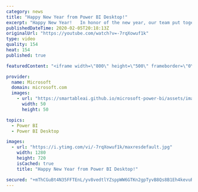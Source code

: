 ```yaml
---
category: news
title: "Happy New Year from Power BI Desktop!"
excerpt: "Happy New Year!   In honor of the new year, our team put together this fun video where we reveal what makes Power BI what it is today! Enjoy! ----------------------------------------------------------------------------------------------------------------------------------------------------- Follow us"
publishedDateTime: 2020-02-05T20:18:13Z
originalUrl: "https://youtube.com/watch?v=-7rqXowuf1k"
type: video
quality: 154
heat: 154
published: true

featuredContent: "<iframe width=\"800\" height=\"500\" frameborder=\"0\" src=\"https://www.youtube.com/embed/-7rqXowuf1k\" allow=\"accelerometer; autoplay; encrypted-media; gyroscope; picture-in-picture\" allowfullscreen></iframe>"

provider:
  name: Microsoft
  domain: microsoft.com
  images:
    - url: "https://smartableai.github.io/microsoft-power-bi/assets/images/organizations/microsoft.com-50x50.jpg"
      width: 50
      height: 50

topics:
  - Power BI
  - Power BI Desktop

images:
  - url: "https://i.ytimg.com/vi/-7rqXowuf1k/maxresdefault.jpg"
    width: 1280
    height: 720
    isCached: true
    title: "Happy New Year from Power BI Desktop!"

secured: "+mThCGuBt4N35FFTEnL/yv8vedtlYZsppWW6GTKn2gpTyvB8Qs8B1Eh4kevuR+3PPBJ8toikrGAYLMGJiKXND7gVIRZepexFvQsGGGWgP4kSToEjwCFAUyxX10V4Fp+KjzkhqHjFZg9r8YEZxwgtDnl28DgXZyrCGeBRHQS2bieH83nF74pBefnRzBPR12pB+p8MuYJlkcjCoeG0uQ2GNMH6KiriUw5bn4fXj5RrjqzbU48N57ausRhVGL7V2vuIovJKONpL76kiPSfmPrBIMCp8dokIlxYnmZwjtgBpstfKsaum5M1GU8zjkFxs15URfZ4GH8aVcJE904yrxNovcViYUE9rF/TwE0CLoO6xsvK9p5lnHDGjlXZIRH49WIZFkzaK3BuVZ5kIbWKuQta2i0rHJWlUhx6kQZ2WTaS40ZU+LqQeEWutZtQMW+SZU5d5;1t+DMCK4Fc23VEaSufyaHQ=="
---
```


